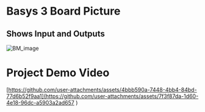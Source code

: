 # Basys 3 Board Picture
## Shows Input and Outputs
![BM_image](https://github.com/user-attachments/assets/5e2e56a0-ad39-4fbd-964f-3bee23a8cc2c)

# Project Demo Video
[https://github.com/user-attachments/assets/4bbb590a-7448-4bb4-84bd-77d6b52f9aa1](https://github.com/user-attachments/assets/7f3f87da-1d60-4e18-96dc-a5903a2ad657
)
